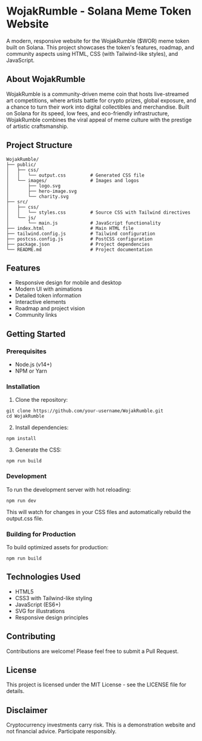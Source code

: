 # WojakRumble - Solana Meme Token Website

A modern, responsive website for the WojakRumble ($WOR) meme token built on Solana. This project showcases the token's features, roadmap, and community aspects using HTML, CSS (with Tailwind-like styles), and JavaScript.

## About WojakRumble

WojakRumble is a community-driven meme coin that hosts live-streamed art competitions, where artists battle for crypto prizes, global exposure, and a chance to turn their work into digital collectibles and merchandise. Built on Solana for its speed, low fees, and eco-friendly infrastructure, WojakRumble combines the viral appeal of meme culture with the prestige of artistic craftsmanship.

## Project Structure

```
WojakRumble/
├── public/
│   ├── css/
│   │   └── output.css         # Generated CSS file
│   └── images/                # Images and logos
│       ├── logo.svg
│       ├── hero-image.svg
│       └── charity.svg
├── src/
│   ├── css/
│   │   └── styles.css         # Source CSS with Tailwind directives
│   └── js/
│       └── main.js            # JavaScript functionality
├── index.html                 # Main HTML file
├── tailwind.config.js         # Tailwind configuration
├── postcss.config.js          # PostCSS configuration
├── package.json               # Project dependencies
└── README.md                  # Project documentation
```

## Features

- Responsive design for mobile and desktop
- Modern UI with animations
- Detailed token information
- Interactive elements
- Roadmap and project vision
- Community links

## Getting Started

### Prerequisites

- Node.js (v14+)
- NPM or Yarn

### Installation

1. Clone the repository:
```
git clone https://github.com/your-username/WojakRumble.git
cd WojakRumble
```

2. Install dependencies:
```
npm install
```

3. Generate the CSS:
```
npm run build
```

### Development

To run the development server with hot reloading:

```
npm run dev
```

This will watch for changes in your CSS files and automatically rebuild the output.css file.

### Building for Production

To build optimized assets for production:

```
npm run build
```

## Technologies Used

- HTML5
- CSS3 with Tailwind-like styling
- JavaScript (ES6+)
- SVG for illustrations
- Responsive design principles

## Contributing

Contributions are welcome! Please feel free to submit a Pull Request.

## License

This project is licensed under the MIT License - see the LICENSE file for details.

## Disclaimer

Cryptocurrency investments carry risk. This is a demonstration website and not financial advice. Participate responsibly. 
